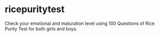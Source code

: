 # ricepuritytest
Check your emotional and maturation level using 100 Questions of Rice Purity Test for both girls and boys.
